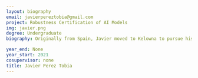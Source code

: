 ```yaml
---
layout: biography
email: javierpereztobia@gmail.com
project: Robustness Certification of AI Models 
img: javier.png
degree: Undergraduate
biography: Originally from Spain, Javier moved to Kelowna to pursue his Bachelor's degree in Physics and Mathematics at UBC Okanagan in 2018. His previous research has focused on deep learning robustness as well as in system sequence reconstruction using continuous-time Recurrent Neural Networks. He is currently working on applying deep learning algorithms to develop maintenance-free control systems. Outside of research, he enjoys skiing, climbing and mountaineering.

year_end: None
year_start: 2021
cosupervisor: none
title: Javier Perez Tobia
---
```

